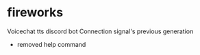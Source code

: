 # fireworks
Voicechat tts discord bot
Connection signal's previous generation

- removed help command
